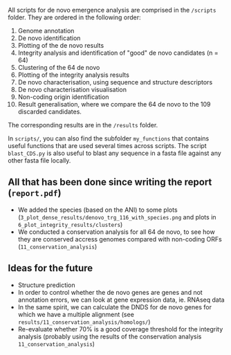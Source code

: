 All scripts for de novo emergence analysis are comprised in the `/scripts` folder. They are ordered in the following order:
1. Genome annotation
2. De novo identification
3. Plotting of the de novo results
4. Integrity analysis and identification of "good" de novo candidates (n = 64)
5. Clustering of the 64 de novo
6. Plotting of the integrity analysis results
7. De novo characterisation, using sequence and structure descriptors
8. De novo characterisation visualisation
9. Non-coding origin identification
10. Result generalisation, where we compare the 64 de novo to the 109 discarded candidates.


The corresponding results are in the `/results` folder.

In `scripts/`, you can also find the subfolder `my_functions` that contains useful functions that are used several times across scripts. The script `blast_CDS.py` is also useful to blast any sequence in a fasta file against any other fasta file locally.


## All that has been done since writing the report (`report.pdf`)
- We added the species (based on the ANI) to some plots (`3_plot_dense_results/denovo_trg_116_with_species.png` and plots in `6_plot_integrity_results/clusters`)
- We conducted a conservation analysis for all 64 de novo, to see how they are conserved accress genomes compared with non-coding ORFs (`11_conservation_analysis`)


## Ideas for the future
- Structure prediction
- In order to control whether the de novo genes are genes and not annotation errors, we can look at gene expression data, ie. RNAseq data
- In the same spirit, we can calculate the DNDS for de novo genes for which we have a multiple alignment (see `results/11_conservation_analysis/homologs/`)
- Re-evaluate whether 70% is a good coverage threshold for the integrity analysis (probably using the results of the conservation analysis `11_conservation_analysis`)
